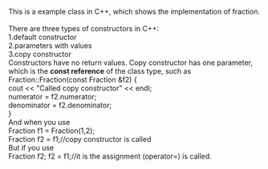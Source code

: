 This is a example class in C++, which shows the implementation of fraction.<br><br>
There are three types of constructors in C++:<br>
1.default constructor<br>
2.parameters with values<br>
3.copy constructor<br>
Constructors have no return values. Copy constructor has one parameter, which is the <b>const reference</b> of the class type, such as<br>
Fraction::Fraction(const Fraction &f2) {<br>
    cout << "Called copy constructor" << endl;<br>
    numerator = f2.numerator;<br>
    denominator = f2.denominator;<br>
}<br>
And when you use<br>
Fraction f1 = Fraction(1,2);<br>
Fraction f2 = f1;//copy constructor is called<br>
But if you use<br>
Fraction f2;
f2 = f1;//it is the assignment (operator=) is called.


